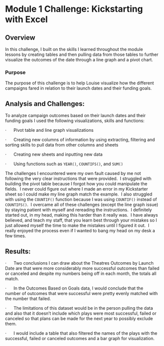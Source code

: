# Module 1 Challenge: Kickstarting with Excel

## Overview

In this challenge, I built on the skills I learned throughout the module lessons by creating tables and then pulling data from those tables to further visualize the outcomes of the date through a line graph and a pivot chart.

### Purpose

The purpose of this challenge is to help Louise visualize how the different campaigns fared in relation to their launch dates and their funding goals.

## Analysis and Challenges:

To analyze campaign outcomes based on their launch dates and their funding goals I used the following visualizations, skills and functions:

·      Pivot table and line graph visualizations

·      Creating new columns of information by using extracting, filtering and sorting skills to pull data from other columns and sheets

·      Creating new sheets and inputting new data

·      Using functions such as ```YEAR()```, ```COUNTIFS()```, and ```SUM()```

The challenges I encountered were my own fault caused by me not following the very clear instructions that were provided.  I struggled with building the pivot table because I forgot how you could manipulate the fields.  I never could figure out where I made an error in my Kickstarter sheet so I could make my line graph match the example.  I also struggled with using the ```COUNTIF()``` function because I was using ```COUNTIF()``` instead of ```COUNTIFS()```.  I overcame all of these challenges (except the line graph issue) by staying patient with myself and rereading the instructions.  I definitely started out, in my head, making this harder than it really was.  I have always believed, and teach my staff, that you learn best through your mistakes so I just allowed myself the time to make the mistakes until I figured it out.  I really enjoyed the process even if I wanted to bang my head on my desk a few times.

## Results:

·      Two conclusions I can draw about the Theatres Outcomes by Launch Date are that were more considerably more successful outcomes than failed or canceled and despite my numbers being off in each month, the totals all match.

·      In the Outcomes Based on Goals data, I would conclude that the number of outcomes that were successful were pretty evenly matched with the number that failed.

·      The limitations of this dataset would be in the person pulling the data and also that it doesn’t include which plays were most successful, failed or canceled so that plans can be made for the next year to possibly exclude them.

·      I would include a table that also filtered the names of the plays with the successful, failed or canceled outcomes and a bar graph for visualization.
